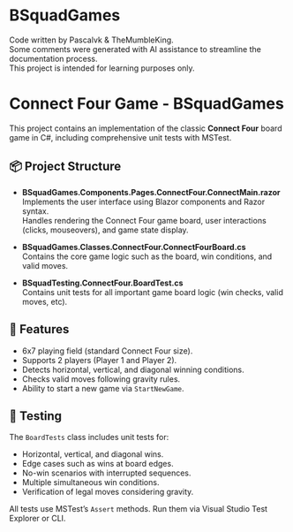 # BSquadGames
Code written by Pascalvk & TheMumbleKing.  
Some comments were generated with AI assistance to streamline the documentation process.  
This project is intended for learning purposes only.

# Connect Four Game - BSquadGames

This project contains an implementation of the classic **Connect Four** board game in C#, including comprehensive unit tests with MSTest.

## 📦 Project Structure
- **BSquadGames.Components.Pages.ConnectFour.ConnectMain.razor**  
  Implements the user interface using Blazor components and Razor syntax.  
  Handles rendering the Connect Four game board, user interactions (clicks, mouseovers), and game state display.
  
- **BSquadGames.Classes.ConnectFour.ConnectFourBoard.cs**  
  Contains the core game logic such as the board, win conditions, and valid moves.

- **BSquadTesting.ConnectFour.BoardTest.cs**  
  Contains unit tests for all important game board logic (win checks, valid moves, etc).

## 🔧 Features

- 6x7 playing field (standard Connect Four size).
- Supports 2 players (Player 1 and Player 2).
- Detects horizontal, vertical, and diagonal winning conditions.
- Checks valid moves following gravity rules.
- Ability to start a new game via `StartNewGame`.

## 🧪 Testing

The `BoardTests` class includes unit tests for:

- Horizontal, vertical, and diagonal wins.
- Edge cases such as wins at board edges.
- No-win scenarios with interrupted sequences.
- Multiple simultaneous win conditions.
- Verification of legal moves considering gravity.

All tests use MSTest’s `Assert` methods. Run them via Visual Studio Test Explorer or CLI.


